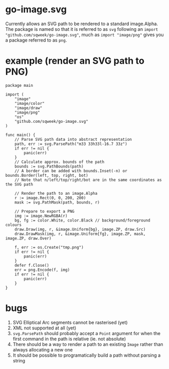 # go-image.svg
Currently allows an SVG path to be rendered to a standard image.Alpha.
The package is named so that it is referred to as `svg` following an `import "github.com/sqweek/go-image.svg"`,
much as `import "image/png"` gives you a package referred to as `png`.

# example (render an SVG path to PNG)

    package main
    
    import (
        "image"
        "image/color"
        "image/draw"
        "image/png"
        "os"
        "github.com/sqweek/go-image.svg"
    )
    
    func main() {
        // Parse SVG path data into abstract representation
        path, err := svg.ParsePath("m33 33h33l-16.7 33z")
        if err != nil {
            panic(err)
        }
        // Calculate approx. bounds of the path
        bounds := svg.PathBounds(path)
        // A border can be added with bounds.Inset(-n) or bounds.Border(left, top, right, bot)
        // Note that n/left/top/right/bot are in the same coordinates as the SVG path

        // Render the path to an image.Alpha
        r := image.Rect(0, 0, 200, 200)
        mask := svg.PathMask(path, bounds, r)

        // Prepare to export a PNG
        img := image.NewRGBA(r)
        bg, fg := color.White, color.Black // background/foreground colours
        draw.Draw(img, r, &image.Uniform{bg}, image.ZP, draw.Src)
        draw.DrawMask(img, r, &image.Uniform{fg}, image.ZP, mask, image.ZP, draw.Over)

        f, err := os.Create("tmp.png")
        if err != nil {
            panic(err)
        }
        defer f.Close()
        err = png.Encode(f, img)
        if err != nil {
            panic(err)
        }
    }

# bugs

1. SVG Elliptical Arc segments cannot be rasterised (yet)
2. XML not supported at all (yet)
3. `svg.ParsePath` should probably accept a `Point` argument for when the first command in the path is relative (ie. not absolute)
4. There should be a way to render a path to an existing `Image` rather than always allocating a new one
5. It should be possible to programatically build a path without parsing a string


